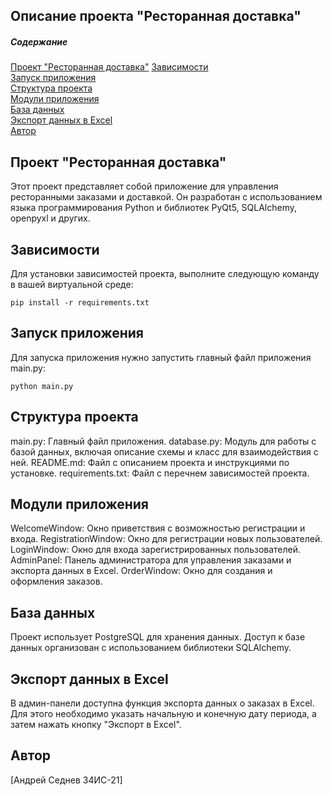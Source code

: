 Описание проекта "Ресторанная доставка"
---------------------


##### Содержание  
[Проект "Ресторанная доставка"](#project)
[Зависимости](#req)  
[Запуск приложения](#start)  
[Структура проекта](#struct)  
[Модули приложения](#module)  
[База данных](#db)  
[Экспорт данных в Excel](#excel)  
[Автор](#avtor) 

<a name="project"><h2>Проект "Ресторанная доставка"</h2></a>

Этот проект представляет собой приложение для управления ресторанными заказами и доставкой. 
Он разработан с использованием языка программирования Python и библиотек PyQt5, SQLAlchemy, openpyxl и других.

<a name="req"><h2>Зависимости</h2></a>

Для установки зависимостей проекта, выполните следующую команду в вашей виртуальной среде:
```no-highlight
pip install -r requirements.txt
```

<a name="start"><h2>Запуск приложения</h2></a>

Для запуска приложения нужно запустить главный файл приложения main.py:
```no-highlight
python main.py
```

<a name="struct"><h2>Структура проекта</h2></a>

main.py: Главный файл приложения.
database.py: Модуль для работы с базой данных, включая описание схемы и класс для взаимодействия с ней.
README.md: Файл с описанием проекта и инструкциями по установке.
requirements.txt: Файл с перечнем зависимостей проекта.

<a name="module"><h2>Модули приложения</h2></a>

WelcomeWindow: Окно приветствия с возможностью регистрации и входа.
RegistrationWindow: Окно для регистрации новых пользователей.
LoginWindow: Окно для входа зарегистрированных пользователей.
AdminPanel: Панель администратора для управления заказами и экспорта данных в Excel.
OrderWindow: Окно для создания и оформления заказов.

<a name="db"><h2>База данных</h2></a>

Проект использует PostgreSQL для хранения данных.
Доступ к базе данных организован с использованием библиотеки SQLAlchemy.

<a name="excel"><h2>Экспорт данных в Excel</h2></a>

В админ-панели доступна функция экспорта данных о заказах в Excel. 
Для этого необходимо указать начальную и конечную дату периода, а затем нажать кнопку "Экспорт в Excel".

<a name="avtor"><h2>Автор</h2></a>
[Андрей Седнев 34ИС-21]
